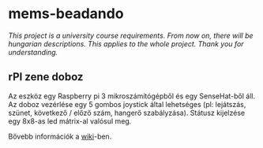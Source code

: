 # mems-beadando

*This project is a university course requirements.
From now on, there will be hungarian descriptions. This applies to the whole project.
Thank you for understanding.*
 
## rPI zene doboz

Az eszköz egy Raspberry pi 3 mikroszámítógépből és egy SenseHat-ből áll. Az doboz vezérlése egy 5 gombos joystick által lehetséges (pl: lejátszás, szünet, következő / előző szám, hangerő szabályzása). Státusz kijelzése egy 8x8-as led mátrix-al valósul meg.

Bővebb információk a [wiki](https://github.com/Sholwa/mems-beadando/wiki)-ben.
